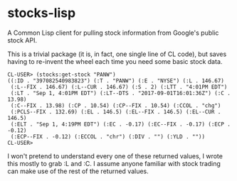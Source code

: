 # stocks-lisp
A Common Lisp client for pulling stock information from Google's public stock API.

This is a trivial package (it is, in fact, one single line of CL code), but saves having to re-invent the wheel each time you need some basic stock data.

````
CL-USER> (stocks:get-stock "PANW")
((:ID . "397082540983823") (:T . "PANW") (:E . "NYSE") (:L . 146.67)
 (:L--FIX . 146.67) (:L--CUR . 146.67) (:S . 2) (:LTT . "4:01PM EDT")
 (:LT . "Sep 1, 4:01PM EDT") (:LT--DTS . "2017-09-01T16:01:36Z") (:C . 13.98)
 (:C--FIX . 13.98) (:CP . 10.54) (:CP--FIX . 10.54) (:CCOL . "chg")
 (:PCLS--FIX . 132.69) (:EL . 146.5) (:EL--FIX . 146.5) (:EL--CUR . 146.5)
 (:ELT . "Sep 1, 4:19PM EDT") (:EC . -0.17) (:EC--FIX . -0.17) (:ECP . -0.12)
 (:ECP--FIX . -0.12) (:ECCOL . "chr") (:DIV . "") (:YLD . ""))
CL-USER> 
````

I won't pretend to understand every one of these returned values, I wrote this mostly to grab :L and :C. I assume anyone familiar with stock trading can make use of the rest of the returned values.
